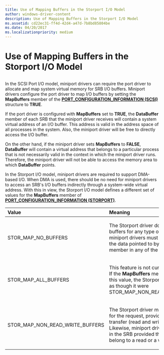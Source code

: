 ```yaml
---
title: Use of Mapping Buffers in the Storport I/O Model
author: windows-driver-content
description: Use of Mapping Buffers in the Storport I/O Model
ms.assetid: cd22ec31-ff4d-42d4-a47d-7b8bd85804be
ms.date: 04/20/2017
ms.localizationpriority: medium
---
```


# Use of Mapping Buffers in the Storport I/O Model


## <span id="ddk_use_of_mapping_buffers_in_the_storport_i_o_model_kg"></span><span id="DDK_USE_OF_MAPPING_BUFFERS_IN_THE_STORPORT_I_O_MODEL_KG"></span>


In the SCSI Port I/O model, miniport drivers can require the port driver to allocate and map system virtual memory for SRB I/O buffers. Miniport drivers configure the port driver to map I/O buffers by setting the **MapBuffers** member of the [**PORT\_CONFIGURATION\_INFORMATION (SCSI)**](https://msdn.microsoft.com/library/windows/hardware/ff563900) structure to **TRUE**.

If the port driver is configured with **MapBuffers** set to **TRUE**, the **DataBuffer** member of each SRB that the miniport driver receives will contain a system virtual address of an I/O buffer. This address is valid in the address space of all processes in the system. Also, the miniport driver will be free to directly access the I/O buffer.

On the other hand, if the miniport driver sets **MapBuffers** to **FALSE**, **DataBuffer** will contain a virtual address that belongs to a particular process that is not necessarily valid in the context in which the miniport driver runs. Therefore, the miniport driver will not be able to access the memory area to which **DataBuffer** points.

In the Storport I/O model, miniport drivers are required to support DMA-based I/O. When DMA is used, there should be no need for miniport drivers to access an SRB's I/O buffers indirectly through a system-wide virtual address. With this in view, the Storport I/O model defines a different set of values for the **MapBuffers** member of [**PORT\_CONFIGURATION\_INFORMATION (STORPORT)**](https://msdn.microsoft.com/library/windows/hardware/ff563901).

<table>
<colgroup>
<col width="50%" />
<col width="50%" />
</colgroup>
<thead>
<tr class="header">
<th align="left">Value</th>
<th align="left">Meaning</th>
</tr>
</thead>
<tbody>
<tr class="odd">
<td align="left"><p>STOR_MAP_NO_BUFFERS</p></td>
<td align="left"><p>The Storport driver does not map data buffers for any type of SRB. Therefore, its miniport drivers must <em>not</em> directly access the data pointed to by the <strong>DataBuffer</strong> member in any of the SRBs it receives.</p></td>
</tr>
<tr class="even">
<td align="left"><p>STOR_MAP_ALL_BUFFERS</p></td>
<td align="left"><p>This feature is not currently implemented. If the <strong>MapBuffers</strong> member is assigned this value, the Storport driver interprets it as though it were STOR_MAP_NON_READ_WRITE_BUFFERS.</p></td>
</tr>
<tr class="odd">
<td align="left"><p>STOR_MAP_NON_READ_WRITE_BUFFERS</p></td>
<td align="left"><p>The Storport driver maps the data buffers for the request, provided it is not a data transfer (read and write) request. Likewise, miniport drivers can access data in the SRB provided that the SRB does not belong to a read or a write request.</p></td>
</tr>
</tbody>
</table>

 

 

 




